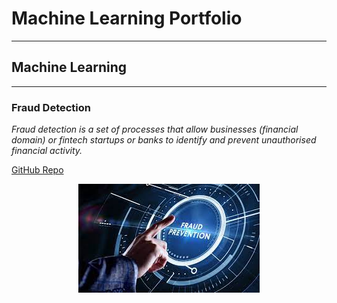 # Machine Learning Portfolio
---
## Machine Learning
---
### Fraud Detection

_Fraud detection is a set of processes that allow businesses (financial domain) or fintech startups or banks to identify and prevent unauthorised financial activity._

[GitHub Repo](https://github.com/DeepenKumarSahoo/fraud_detection)

<center><img src="assets/img/Fraud_detection_pic.jpg "/></center>
